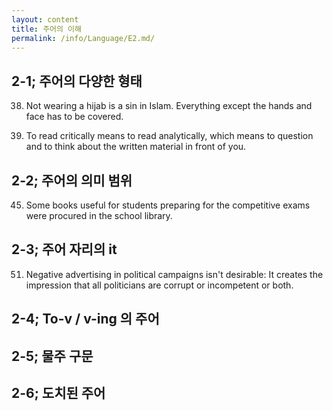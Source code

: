 ```yaml
---
layout: content
title: 주어의 이해
permalink: /info/Language/E2.md/
---
```

## 2-1; 주어의 다양한 형태
38. Not wearing a hijab is a sin in Islam. Everything except the hands and face has to be covered.

39. To read critically means to read analytically, which means to question and to think about the written material in front of you.

## 2-2; 주어의 의미 범위
45. Some books useful for students preparing for the competitive exams were procured in the school library.


## 2-3; 주어 자리의 it
51. Negative advertising in political campaigns isn't desirable: It creates the impression that all politicians are corrupt or incompetent or both.


## 2-4; To-v / v-ing 의 주어

## 2-5; 물주 구문

## 2-6; 도치된 주어

